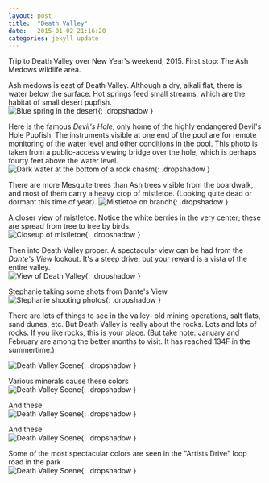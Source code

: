 ```yaml
---
layout: post
title:  "Death Valley"
date:   2015-01-02 21:16:20
categories: jekyll update
---
```

Trip to Death Valley over New Year's weekend, 2015.  First stop: The Ash Medows wildlife area.  

Ash medows is east of Death Valley.  Although a dry, alkali flat, there is water below the surface.  Hot springs feed small streams, which are the habitat of small desert pupfish.  
![Blue spring in the desert](/images/death_valley/AshMedowsSpring.png){: .dropshadow }  

Here is the famous *Devil's Hole*, only home of the highly endangered Devil's Hole Pupfish.  The instruments visible at one end of the pool are for remote monitoring of the water level and other conditions in the pool.  This photo is taken from a public-access viewing bridge over the hole, which is perhaps fourty feet above the water level.  
![Dark water at the bottom of a rock chasm](/images/death_valley/DevilsHole.png){: .dropshadow }  

There are more Mesquite trees than Ash trees visible from the boardwalk, and most of them carry a heavy crop of mistletoe.  (Looking quite dead or dormant this time of year).
![Mistletoe on branch](/images/death_valley/TreeWithMistletoe.png){: .dropshadow }  

A closer view of mistletoe.   Notice the white berries in the very center; these are spread from tree to tree by birds.  
![Closeup of mistletoe](/images/death_valley/Mistletoe2.png){: .dropshadow }  

Then into Death Valley proper.  A spectacular view can be had from the *Dante's View* lookout.  It's a steep drive, but your reward is a vista of the entire valley.  
![View of Death Valley](/images/death_valley/DeathValley.png){: .dropshadow }  
  
Stephanie taking some shots from Dante's View  
![Stephanie shooting photos](/images/death_valley/StephanieWithCamera.png){: .dropshadow }

There are lots of things to see in the valley- old mining operations, salt flats, sand dunes, etc.  But Death Valley is really about the rocks.   Lots and lots of rocks.  If you like rocks, this is your place.  (But take note:  January and February are among the better months to visit.  It has reached 134F in the summertime.)  

![Death Valley Scene](/images/death_valley/DeathValley4.png){: .dropshadow }  

Various minerals cause these colors  
![Death Valley Scene](/images/death_valley/DeathValley3.png){: .dropshadow }  

And these  
![Death Valley Scene](/images/death_valley/DeathValley2.png){: .dropshadow }  

And these  
![Death Valley Scene](/images/death_valley/Cliffside.png){: .dropshadow }  

Some of the most spectacular colors are seen in the "Artists Drive" loop road in the park  
![Death Valley Scene](/images/death_valley/ArtistDrive.png){: .dropshadow }



